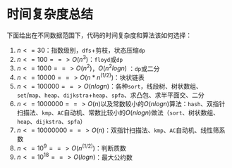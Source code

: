 <!--
 * @Description: 
 * @Author: fengxb
 * @Date: 2022-02-16 15:39:01
 * @LastEditor: fengxb
 * @LastEditTime: 2022-02-16 15:56:55
-->
# 时间复杂度总结 

下面给出在不同数据范围下，代码的时间复杂度和算法该如何选择：

1. $n <= 30$：指数级别，`dfs`+剪枝，状态压缩`dp`
2. $n <= 100 ==> O(n^3)$：`floyd`或`dp`
3. $n <= 1000 ==> O(n^2)$，$O(n^2logn)$ ：`dp`或二分
4. $n <= 10000 ==>O(n*n^{(1/2)})$：块状链表
5. $n <= 100000 ==> O(nlogn)$：各种`sort`，线段树、树状数组、`set`/`map`、`heap`、`dijkstra`+`heap`、`spfa`、求凸包、求半平面交、二分
6. $n <= 1000000 ==>O(n)$以及常数较小的$O(nlogn)$算法：`hash`、双指针扫描法、`kmp`、`AC`自动机、常数比较小的$O(nlogn)$做法（`sort`、树状数组、`heap`、`dijkstra`、`spfa`）
7. $n <= 10000000 ==>O(n)$：双指针扫描法、`kmp`、`AC`自动机、线性筛系数
8. $n <= 10^9 ==>O(n^{(1/2)})$：判断质数
9. $n <= 10^{18} ==>O(logn)$：最大公约数
